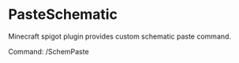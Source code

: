 # PasteSchematic
Minecraft spigot plugin provides custom schematic paste command.

Command:
/SchemPaste <SchematicName> <world> <X> <Y> <Z>
